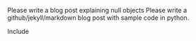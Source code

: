 Please write a blog post explaining null objects
Please write a github/jekyll/markdown blog post with sample code in python.

Include